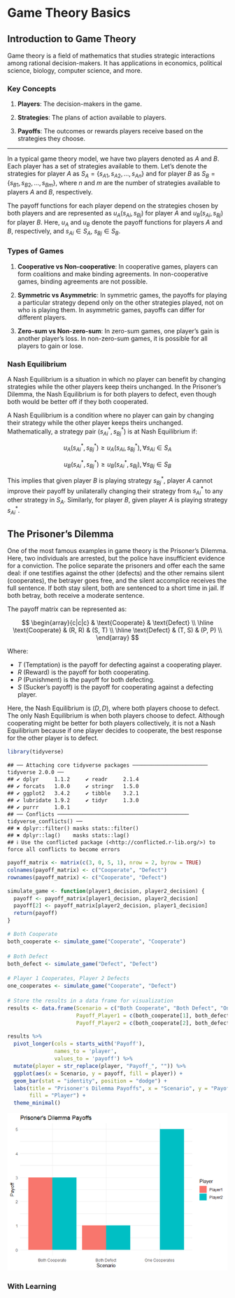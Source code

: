 Game Theory Basics
================

## Introduction to Game Theory

Game theory is a field of mathematics that studies strategic
interactions among rational decision-makers. It has applications in
economics, political science, biology, computer science, and more.

### Key Concepts

1.  **Players**: The decision-makers in the game.

2.  **Strategies**: The plans of action available to players.

3.  **Payoffs**: The outcomes or rewards players receive based on the
    strategies they choose.

------------------------------------------------------------------------

In a typical game theory model, we have two players denoted as $A$ and
$B$. Each player has a set of strategies available to them. Let’s denote
the strategies for player $A$ as
$S_A = \{s_{A1}, s_{A2}, \ldots, s_{An}\}$ and for player $B$ as
$S_B = \{s_{B1}, s_{B2}, \ldots, s_{Bm}\}$, where $n$ and $m$ are the
number of strategies available to players $A$ and $B$, respectively.

The payoff functions for each player depend on the strategies chosen by
both players and are represented as $u_A(s_{Ai}, s_{Bj})$ for player $A$
and $u_B(s_{Ai}, s_{Bj})$ for player $B$. Here, $u_A$ and $u_B$ denote
the payoff functions for players $A$ and $B$, respectively, and
$s_{Ai} \in S_A$, $s_{Bj} \in S_B$.

### Types of Games

1.  **Cooperative vs Non-cooperative**: In cooperative games, players
    can form coalitions and make binding agreements. In non-cooperative
    games, binding agreements are not possible.

2.  **Symmetric vs Asymmetric**: In symmetric games, the payoffs for
    playing a particular strategy depend only on the other strategies
    played, not on who is playing them. In asymmetric games, payoffs can
    differ for different players.

3.  **Zero-sum vs Non-zero-sum**: In zero-sum games, one player’s gain
    is another player’s loss. In non-zero-sum games, it is possible for
    all players to gain or lose.

### Nash Equilibrium

A Nash Equilibrium is a situation in which no player can benefit by
changing strategies while the other players keep theirs unchanged. In
the Prisoner’s Dilemma, the Nash Equilibrium is for both players to
defect, even though both would be better off if they both cooperated.

A Nash Equilibrium is a condition where no player can gain by changing
their strategy while the other player keeps theirs unchanged.
Mathematically, a strategy pair $(s_{Ai}^*, s_{Bj}^*)$ is at Nash
Equilibrium if:

$$
u_A(s_{Ai}^*, s_{Bj}^*) \geq u_A(s_{Ai}, s_{Bj}^*) , \forall s_{Ai} \in S_A
$$

$$
u_B(s_{Ai}^*, s_{Bj}^*) \geq u_B(s_{Ai}^*, s_{Bj}) , \forall s_{Bj} \in S_B
$$

This implies that given player $B$ is playing strategy $s_{Bj}^*$,
player $A$ cannot improve their payoff by unilaterally changing their
strategy from $s_{Ai}^*$ to any other strategy in $S_A$. Similarly, for
player $B$, given player $A$ is playing strategy $s_{Ai}^*$.

## The Prisoner’s Dilemma

One of the most famous examples in game theory is the Prisoner’s
Dilemma. Here, two individuals are arrested, but the police have
insufficient evidence for a conviction. The police separate the
prisoners and offer each the same deal: if one testifies against the
other (defects) and the other remains silent (cooperates), the betrayer
goes free, and the silent accomplice receives the full sentence. If both
stay silent, both are sentenced to a short time in jail. If both betray,
both receive a moderate sentence.

The payoff matrix can be represented as:

$$
\begin{array}{c|c|c}
& \text{Cooperate} & \text{Defect} \\
\hline
\text{Cooperate} & (R, R) & (S, T) \\
\hline
\text{Defect} & (T, S) & (P, P) \\
\end{array}
$$

Where:

- $T$ (Temptation) is the payoff for defecting against a cooperating
  player.
- $R$ (Reward) is the payoff for both cooperating.
- $P$ (Punishment) is the payoff for both defecting.
- $S$ (Sucker’s payoff) is the payoff for cooperating against a
  defecting player.

Here, the Nash Equilibrium is $(D, D)$, where both players choose to
defect. The only Nash Equilibrium is when both players choose to defect.
Although cooperating might be better for both players collectively, it
is not a Nash Equilibrium because if one player decides to cooperate,
the best response for the other player is to defect.

``` r
library(tidyverse)
```

    ## ── Attaching core tidyverse packages ──────────────────────── tidyverse 2.0.0 ──
    ## ✔ dplyr     1.1.2     ✔ readr     2.1.4
    ## ✔ forcats   1.0.0     ✔ stringr   1.5.0
    ## ✔ ggplot2   3.4.2     ✔ tibble    3.2.1
    ## ✔ lubridate 1.9.2     ✔ tidyr     1.3.0
    ## ✔ purrr     1.0.1     
    ## ── Conflicts ────────────────────────────────────────── tidyverse_conflicts() ──
    ## ✖ dplyr::filter() masks stats::filter()
    ## ✖ dplyr::lag()    masks stats::lag()
    ## ℹ Use the conflicted package (<http://conflicted.r-lib.org/>) to force all conflicts to become errors

``` r
payoff_matrix <- matrix(c(3, 0, 5, 1), nrow = 2, byrow = TRUE)
colnames(payoff_matrix) <- c("Cooperate", "Defect")
rownames(payoff_matrix) <- c("Cooperate", "Defect")
```

``` r
simulate_game <- function(player1_decision, player2_decision) {
  payoff <- payoff_matrix[player1_decision, player2_decision]
  payoff[2] <- payoff_matrix[player2_decision, player1_decision]
  return(payoff)
}
```

``` r
# Both Cooperate
both_cooperate <- simulate_game("Cooperate", "Cooperate")

# Both Defect
both_defect <- simulate_game("Defect", "Defect")

# Player 1 Cooperates, Player 2 Defects
one_cooperates <- simulate_game("Cooperate", "Defect")

# Store the results in a data frame for visualization
results <- data.frame(Scenario = c("Both Cooperate", "Both Defect", "One Cooperates"),
                      Payoff_Player1 = c(both_cooperate[1], both_defect[1], one_cooperates[1]),
                      Payoff_Player2 = c(both_cooperate[2], both_defect[2], one_cooperates[2]))
```

``` r
results %>% 
  pivot_longer(cols = starts_with('Payoff'), 
               names_to = 'player',
               values_to = 'payoff') %>% 
  mutate(player = str_replace(player, "Payoff_", "")) %>%
  ggplot(aes(x = Scenario, y = payoff, fill = player)) +
  geom_bar(stat = "identity", position = "dodge") +
  labs(title = "Prisoner's Dilemma Payoffs", x = "Scenario", y = "Payoff",
       fill = "Player") +
  theme_minimal()
```

![](game_theory_basics_files/figure-gfm/unnamed-chunk-4-1.png)<!-- -->

### With Learning
